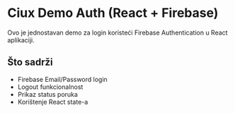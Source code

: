 
# Ciux Demo Auth (React + Firebase)

Ovo je jednostavan demo za login koristeći Firebase Authentication u React aplikaciji.

## Što sadrži

- Firebase Email/Password login
- Logout funkcionalnost
- Prikaz status poruka
- Korištenje React state-a
